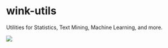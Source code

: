 # wink-utils
Utilities for Statistics, Text Mining, Machine Learning, and more.

![](https://api.travis-ci.org/decisively/wink-utils.svg?branch=master)
